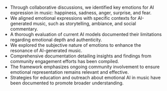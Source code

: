 - Through collaborative discussions, we identified key emotions for AI expression in music: happiness, sadness, anger, surprise, and fear.
- We aligned emotional expressions with specific contexts for AI-generated music, such as storytelling, ambiance, and social commentary.
- A thorough evaluation of current AI models documented their limitations regarding emotional depth and authenticity.
- We explored the subjective nature of emotions to enhance the resonance of AI-generated music.
- Comprehensive documentation detailing insights and findings from community engagement efforts has been compiled.
- The framework emphasizes ongoing community involvement to ensure emotional representation remains relevant and effective.
- Strategies for education and outreach about emotional AI in music have been documented to promote broader understanding.